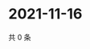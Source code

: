 # 2021-11-16

共 0 条

<!-- BEGIN WEIBO -->
<!-- 最后更新时间 Tue Nov 16 2021 10:26:06 GMT+0800 (China Standard Time) -->

<!-- END WEIBO -->
